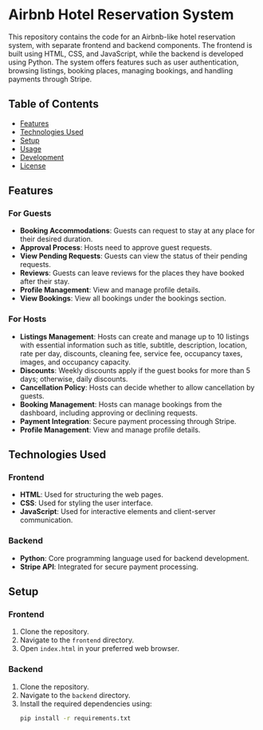 # Airbnb Hotel Reservation System

This repository contains the code for an Airbnb-like hotel reservation system, with separate frontend and backend components. The frontend is built using HTML, CSS, and JavaScript, while the backend is developed using Python. The system offers features such as user authentication, browsing listings, booking places, managing bookings, and handling payments through Stripe.

## Table of Contents

- [Features](#features)
- [Technologies Used](#technologies-used)
- [Setup](#setup)
- [Usage](#usage)
- [Development](#development)
- [License](#license)

## Features

### For Guests

- **Booking Accommodations**: Guests can request to stay at any place for their desired duration.
- **Approval Process**: Hosts need to approve guest requests.
- **View Pending Requests**: Guests can view the status of their pending requests.
- **Reviews**: Guests can leave reviews for the places they have booked after their stay.
- **Profile Management**: View and manage profile details.
- **View Bookings**: View all bookings under the bookings section.

### For Hosts

- **Listings Management**: Hosts can create and manage up to 10 listings with essential information such as title, subtitle, description, location, rate per day, discounts, cleaning fee, service fee, occupancy taxes, images, and occupancy capacity.
- **Discounts**: Weekly discounts apply if the guest books for more than 5 days; otherwise, daily discounts.
- **Cancellation Policy**: Hosts can decide whether to allow cancellation by guests.
- **Booking Management**: Hosts can manage bookings from the dashboard, including approving or declining requests.
- **Payment Integration**: Secure payment processing through Stripe.
- **Profile Management**: View and manage profile details.

## Technologies Used

### Frontend

- **HTML**: Used for structuring the web pages.
- **CSS**: Used for styling the user interface.
- **JavaScript**: Used for interactive elements and client-server communication.

### Backend

- **Python**: Core programming language used for backend development.
- **Stripe API**: Integrated for secure payment processing.

## Setup

### Frontend

1. Clone the repository.
2. Navigate to the `frontend` directory.
3. Open `index.html` in your preferred web browser.

### Backend

1. Clone the repository.
2. Navigate to the `backend` directory.
3. Install the required dependencies using:
   ```bash
   pip install -r requirements.txt
